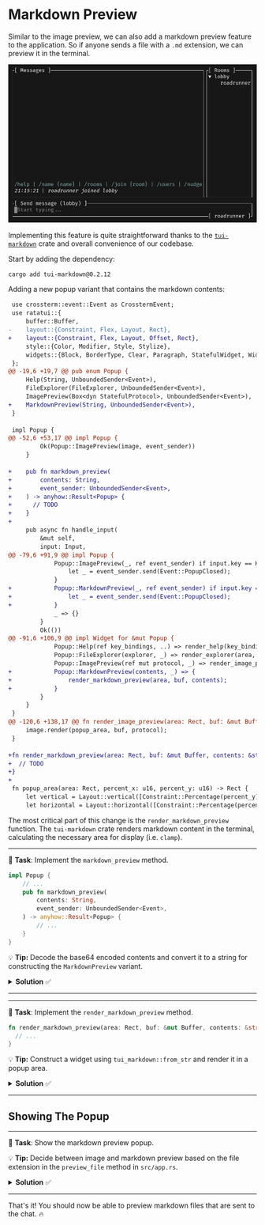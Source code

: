 # Markdown Preview

Similar to the image preview, we can also add a markdown preview feature to the application. So if anyone sends a file with a `.md` extension, we can preview it in the terminal.

![markdown preview](images/markdown_preview.gif)

Implementing this feature is quite straightforward thanks to the [`tui-markdown`](https://github.com/joshka/tui-markdown) crate and overall convenience of our codebase.

Start by adding the dependency:

```sh
cargo add tui-markdown@0.2.12
```

Adding a new popup variant that contains the markdown contents:

```diff
 use crossterm::event::Event as CrosstermEvent;
 use ratatui::{
     buffer::Buffer,
-    layout::{Constraint, Flex, Layout, Rect},
+    layout::{Constraint, Flex, Layout, Offset, Rect},
     style::{Color, Modifier, Style, Stylize},
     widgets::{Block, BorderType, Clear, Paragraph, StatefulWidget, Widget, Wrap},
 };
@@ -19,6 +19,7 @@ pub enum Popup {
     Help(String, UnboundedSender<Event>),
     FileExplorer(FileExplorer, UnboundedSender<Event>),
     ImagePreview(Box<dyn StatefulProtocol>, UnboundedSender<Event>),
+    MarkdownPreview(String, UnboundedSender<Event>),
 }

 impl Popup {
@@ -52,6 +53,17 @@ impl Popup {
         Ok(Popup::ImagePreview(image, event_sender))
     }

+    pub fn markdown_preview(
+        contents: String,
+        event_sender: UnboundedSender<Event>,
+    ) -> anyhow::Result<Popup> {
+      // TODO
+    }
+
     pub async fn handle_input(
         &mut self,
         input: Input,
@@ -79,6 +91,9 @@ impl Popup {
             Popup::ImagePreview(_, ref event_sender) if input.key == Key::Esc => {
                 let _ = event_sender.send(Event::PopupClosed);
             }
+            Popup::MarkdownPreview(_, ref event_sender) if input.key == Key::Esc => {
+                let _ = event_sender.send(Event::PopupClosed);
+            }
             _ => {}
         }
         Ok(())
@@ -91,6 +106,9 @@ impl Widget for &mut Popup {
             Popup::Help(ref key_bindings, ..) => render_help(key_bindings, area, buf),
             Popup::FileExplorer(explorer, _) => render_explorer(area, buf, explorer),
             Popup::ImagePreview(ref mut protocol, _) => render_image_preview(area, buf, protocol),
+            Popup::MarkdownPreview(contents, _) => {
+                render_markdown_preview(area, buf, contents);
+            }
         }
     }
 }
@@ -120,6 +138,17 @@ fn render_image_preview(area: Rect, buf: &mut Buffer, protocol: &mut Box<dyn Sta
     image.render(popup_area, buf, protocol);
 }

+fn render_markdown_preview(area: Rect, buf: &mut Buffer, contents: &str) {
+  // TODO
+}
+
 fn popup_area(area: Rect, percent_x: u16, percent_y: u16) -> Rect {
     let vertical = Layout::vertical([Constraint::Percentage(percent_y)]).flex(Flex::Center);
     let horizontal = Layout::horizontal([Constraint::Percentage(percent_x)]).flex(Flex::Center);
```

The most critical part of this change is the `render_markdown_preview` function. The `tui-markdown` crate renders markdown content in the terminal, calculating the necessary area for display (i.e. `clamp`).

---

🎯 **Task**: Implement the `markdown_preview` method.

```rust
impl Popup {
    // ...
    pub fn markdown_preview(
        contents: String,
        event_sender: UnboundedSender<Event>,
    ) -> anyhow::Result<Popup> {
        // ...
    }
}
```

💡 **Tip:** Decode the base64 encoded contents and convert it to a string for constructing the `MarkdownPreview` variant.

<details>
<summary><b>Solution</b> ✅</summary>

```rust
impl Popup {
    // ...
    pub fn markdown_preview(
        contents: String,
        event_sender: UnboundedSender<Event>,
    ) -> anyhow::Result<Popup> {
        let contents = BASE64_STANDARD.decode(contents.as_bytes())?;
        Ok(Popup::MarkdownPreview(
            String::from_utf8(contents)?,
            event_sender,
        ))
    }
}
```

</details>

---

---

🎯 **Task**: Implement the `render_markdown_preview` method.

```rust
fn render_markdown_preview(area: Rect, buf: &mut Buffer, contents: &str) {
  // ...
}
```

💡 **Tip:** Construct a widget using `tui_markdown::from_str` and render it in a popup area.

<details>
<summary><b>Solution</b> ✅</summary>

```rust
fn render_markdown_preview(area: Rect, buf: &mut Buffer, contents: &str) {
    let text = tui_markdown::from_str(contents);
    let mut popup_area = popup_area(area, 80, 80);
    if let (Ok(width), Ok(height)) = (u16::try_from(text.width()), u16::try_from(text.height())) {
        popup_area = popup_area.clamp(Rect::new(popup_area.x, popup_area.y, width + 2, height + 2));
    }
    Clear.render(popup_area, buf);
    Block::bordered().render(popup_area, buf);
    text.render(popup_area.offset(Offset { x: 1, y: 1 }), buf);
}
```

</details>

---

## Showing The Popup

---

🎯 **Task**: Show the markdown preview popup.

💡 **Tip:** Decide between image and markdown preview based on the file extension in the `preview_file` method in `src/app.rs`.

<details>
<summary><b>Solution</b> ✅</summary>

```diff
         let selected_event = self.message_list.selected_event();
         let event_sender = self.event_sender.clone();
         if let Some(ServerEvent::RoomEvent {
-            event: RoomEvent::File { contents, .. },
+            event: RoomEvent::File { filename, contents },
             ..
         }) = selected_event
         {
-            let popup = Popup::image_preview(contents, event_sender)?;
+            let popup = if filename.ends_with("jpg") {
+                Popup::image_preview(contents, event_sender)
+            } else {
+                Popup::markdown_preview(contents, event_sender)
+            }?;
             self.popup = Some(popup);
         }
         Ok(())
```

</details>

---

That's it! You should now be able to preview markdown files that are sent to the chat. 🔥
